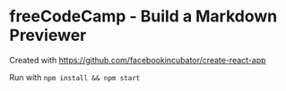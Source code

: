 # freeCodeCamp - Build a Markdown Previewer
Created with https://github.com/facebookincubator/create-react-app

Run with
`npm install && npm start`